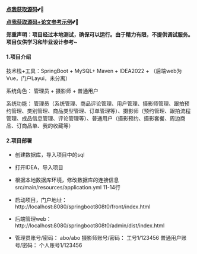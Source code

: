 **[点我获取源码](https://x-x.fun/e/JQbe4439dffQk)💕🤞**

**[点我获取源码+论文参考示例](https://x-x.fun/e/PQ6be3a1d6cAE)💕🤞**

**郑重声明：项目经过本地测试，确保可以运行。由于精力有限，不提供调试服务。项目仅供学习和毕业设计参考~**

#### 1.项目介绍

技术栈+工具：SpringBoot + MySQL+ Maven + IDEA2022 + （后端web为Vue，门户Layui，未分离）

系统角色： 管理员 + 摄影师 + 普通用户

系统功能： 管理员（系统管理、商品评论管理、用户管理、摄影师管理、跟拍预约管理、类别管理、商品类型管理、订单管理等）、摄影师（预约管理、跟拍流程管理、成品信息管理、评论管理等）、普通用户（摄影预约、摄影套餐、周边商品、订商品单、我的收藏等）

#### 2.项目部署

- 创建数据库，导入项目中的sql

- 打开IDEA，导入项目

- 根据本地数据库环境，修改数据库的连接信息src/main/resources/application.yml 11-14行

- 启动项目，门户地址：http://localhost:8080/springboot808t0/front/index.html

- 后端管理web： http://localhost:8080/springboot808t0/admin/dist/index.html

-  管理员账号/密码： abo/abo 摄影师账号/密码： 工号1/123456  普通用户账号/密码： 个人账号1/123456